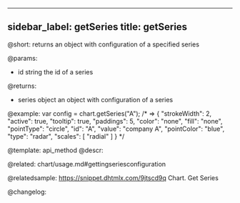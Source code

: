 
---
sidebar_label: getSeries
title: getSeries
---          

@short: returns an object with configuration of a specified series


@params:
- id	string		the id of a series

@returns:
- series	object		 an object with configuration of a series


@example:
var config = chart.getSeries("A");
/* => 
{
    "strokeWidth": 2, "active": true,
    "tooltip": true, "paddings": 5,
    "color": "none", "fill": "none",
    "pointType": "circle", "id": "A",
    "value": "company A", "pointColor": "blue",
    "type": "radar",
    "scales": [
        "radial"
    ]
}
*/


@template: api_method
@descr:


@related:
chart/usage.md#gettingseriesconfiguration

@relatedsample: https://snippet.dhtmlx.com/9jtscd9q	Chart. Get Series

@changelog:



